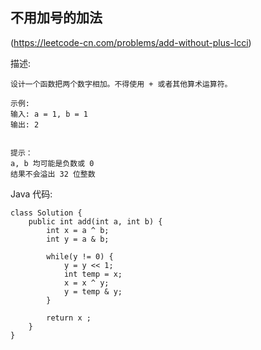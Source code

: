 ## 不用加号的加法
(https://leetcode-cn.com/problems/add-without-plus-lcci)

描述:
```
设计一个函数把两个数字相加。不得使用 + 或者其他算术运算符。

示例:
输入: a = 1, b = 1
输出: 2
 

提示：
a, b 均可能是负数或 0
结果不会溢出 32 位整数

```
Java 代码:
```
class Solution {
    public int add(int a, int b) {
        int x = a ^ b;
        int y = a & b;
        
        while(y != 0) {
            y = y << 1;
            int temp = x;
            x = x ^ y;
            y = temp & y;
        }

        return x ;
    }
}
```
